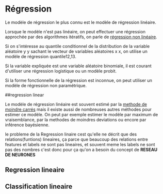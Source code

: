 # Régression

Le modèle de régression le plus connu est le modèle de régression linéaire.

Lorsque le modèle n'est pas linéaire, on peut effectuer une régression approchée par des algorithmes itératifs, on parle de <a href="https://github.com/talisma-cassoma/The-method-of-least-squares-on-Matlab.git">régression non linéaire</a>.

Si on s'intéresse au quantile conditionnel de la distribution de la variable aléatoire 
y
y sachant le vecteur de variables aléatoires 
x
x, on utilise un modèle de régression quantile12,13.

Si la variable expliquée est une variable aléatoire binomiale, il est courant d'utiliser une régression logistique ou un modèle probit.

Si la forme fonctionnelle de la régression est inconnue, on peut utiliser un modèle de régression non paramétrique.



##regression linear

Le modèle de régression linéaire est souvent estimé par la <a href="https://github.com/talisma-cassoma/The-method-of-least-squares-on-Matlab">methode de moindre carrés</a>  mais il existe aussi de nombreuses autres méthodes pour estimer ce modèle. On peut par exemple estimer le modèle par maximum de vraisemblance, par la methodes de moindres deviations ou encore par inférence bayésienne.

le probleme de la Regression linaire cest qu'elle ne décrit que des relations(funtions) lineaires, ça parce que beaucoup des relations entre features et labels ne sont pas lineaires, et souvent meme les labels ne sont pas des nombres 
c'est donc pour ça qu'on a besoin du concept de <strong>RESEAU DE NEURONES</strong> 

   ## Regression lineaire 
   
   
   ## Classification lineaire

